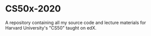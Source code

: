 # CS50x-2020
A repository containing all my source code and lecture materials for Harvard University's "CS50" taught on edX.
